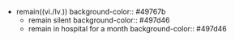 - remain((vi./lv.))
  background-color:: #49767b
	- remain silent
	  background-color:: #497d46
	- remain in hospital for a month
	  background-color:: #497d46